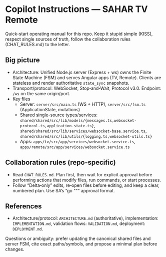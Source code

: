 # Copilot Instructions — SAHAR TV Remote

Quick-start operating manual for this repo. Keep it stupid simple (KISS), respect single sources of truth, follow the collaboration rules (CHAT_RULES.md) to the letter.

## Big picture
- Architecture: Unified Node.js server (Express + ws) owns the Finite State Machine (FSM) and serves Angular apps (TV, Remote). Clients are stateless and render authoritative `state_sync` snapshots.
- Transport/protocol: WebSocket, Stop‑and‑Wait, Protocol v3.0. Endpoint: `/ws` on the same origin/port.
- Key files
  - Server: `server/src/main.ts` (WS + HTTP), `server/src/fsm.ts` (ApplicationState, mutations)
  - Shared single-source types/services: `shared/shared/src/lib/models/{messages.ts,websocket-protocol.ts,application-state.ts}`, `shared/shared/src/lib/services/websocket-base.service.ts`, `shared/shared/src/lib/utils/{logging.ts,websocket-utils.ts}`
  - Apps: `apps/tv/src/app/services/websocket.service.ts`, `apps/remote/src/app/services/websocket.service.ts`

## Collaboration rules (repo‑specific)
- Read `CHAT_RULES.md`. Plan first, then wait for explicit approval before performing actions that modify files, run commands, or start processes.
- Follow “Delta‑only” edits, re‑open files before editing, and keep a clear, numbered plan. Use SA’s “go "<step-id>"” approval format.

## References
- Architecture/protocol: `ARCHITECTURE.md` (authoritative), implementation: `IMPLEMENTATION.md`, validation flows: `VALIDATION.md`, deployment: `DEPLOYMENT.md`.

Questions or ambiguity: prefer updating the canonical shared files and server FSM, cite exact paths/symbols, and propose a minimal plan before changes.
